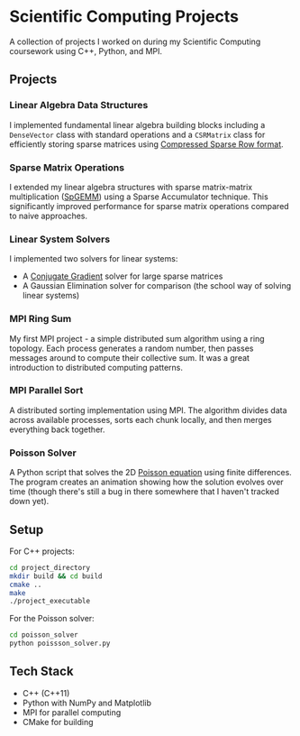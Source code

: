 # Scientific Computing Projects

A collection of projects I worked on during my Scientific Computing coursework using C++, Python, and MPI.

## Projects

### Linear Algebra Data Structures
I implemented fundamental linear algebra building blocks including a `DenseVector` class with standard operations and a `CSRMatrix` class for efficiently storing sparse matrices using [Compressed Sparse Row format](https://de.wikipedia.org/wiki/Compressed_Row_Storage).

### Sparse Matrix Operations
I extended my linear algebra structures with sparse matrix-matrix multiplication ([SpGEMM](https://arxiv.org/abs/2002.11273)) using a Sparse Accumulator technique. This significantly improved performance for sparse matrix operations compared to naive approaches.

### Linear System Solvers
I implemented two solvers for linear systems:
- A [Conjugate Gradient](https://en.wikipedia.org/wiki/Conjugate_gradient_method) solver for large sparse matrices
- A Gaussian Elimination solver for comparison (the school way of solving linear systems)

### MPI Ring Sum
My first MPI project - a simple distributed sum algorithm using a ring topology. Each process generates a random number, then passes messages around to compute their collective sum. It was a great introduction to distributed computing patterns.

### MPI Parallel Sort
A distributed sorting implementation using MPI. The algorithm divides data across available processes, sorts each chunk locally, and then merges everything back together.

### Poisson Solver
A Python script that solves the 2D [Poisson equation](https://en.wikipedia.org/wiki/Poisson%27s_equation) using finite differences. The program creates an animation showing how the solution evolves over time (though there's still a bug in there somewhere that I haven't tracked down yet).

## Setup

For C++ projects:
```bash
cd project_directory
mkdir build && cd build
cmake ..
make
./project_executable
```

For the Poisson solver:
```bash
cd poisson_solver
python poissson_solver.py
```

## Tech Stack
- C++ (C++11)
- Python with NumPy and Matplotlib
- MPI for parallel computing
- CMake for building